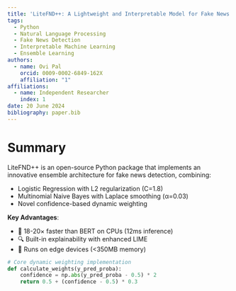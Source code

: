 ```yaml
---
title: 'LiteFND++: A Lightweight and Interpretable Model for Fake News Detection'
tags:
  - Python
  - Natural Language Processing
  - Fake News Detection
  - Interpretable Machine Learning
  - Ensemble Learning
authors:
  - name: Ovi Pal
    orcid: 0009-0002-6849-162X
    affiliation: "1"
affiliations:
  - name: Independent Researcher
    index: 1
date: 20 June 2024
bibliography: paper.bib
---
```


# Summary

LiteFND++ is an open-source Python package that implements an innovative ensemble architecture for fake news detection, combining:

- Logistic Regression with L2 regularization (C=1.8)
- Multinomial Naive Bayes with Laplace smoothing (α=0.03)
- Novel confidence-based dynamic weighting

**Key Advantages**:
- 🚀 18-20× faster than BERT on CPUs (12ms inference)
- 🔍 Built-in explainability with enhanced LIME
- 📱 Runs on edge devices (<350MB memory)

```python
# Core dynamic weighting implementation
def calculate_weights(y_pred_proba):
    confidence = np.abs(y_pred_proba - 0.5) * 2
    return 0.5 + (confidence - 0.5) * 0.3
